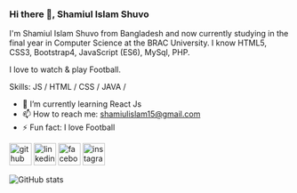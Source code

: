### Hi there 👋, Shamiul Islam Shuvo 


I'm Shamiul Islam Shuvo from Bangladesh and now currently studying in the final year in Computer Science at the BRAC University.
I know HTML5, CSS3, Bootstrap4, JavaScript (ES6), MySql, PHP. 

I love to watch & play Football. 

Skills: JS / HTML / CSS / JAVA /

- 🌱 I’m currently learning React Js  
- 📫 How to reach me: shamiulislam15@gmail.com 
- ⚡ Fun fact: I love Football 


[<img src='https://cdn.jsdelivr.net/npm/simple-icons@3.0.1/icons/github.svg' alt='github' height='40'>](https://github.com/s4m15v0)  [<img src='https://cdn.jsdelivr.net/npm/simple-icons@3.0.1/icons/linkedin.svg' alt='linkedin' height='40'>](https://www.linkedin.com/in/s4m15v0/)  [<img src='https://cdn.jsdelivr.net/npm/simple-icons@3.0.1/icons/facebook.svg' alt='facebook' height='40'>](https://www.facebook.com/s4m15v0)  [<img src='https://cdn.jsdelivr.net/npm/simple-icons@3.0.1/icons/instagram.svg' alt='instagram' height='40'>](https://www.instagram.com/s4m15v0/)  

![GitHub stats](https://github-readme-stats.vercel.app/api?username=s4m15v0&show_icons=true)  





